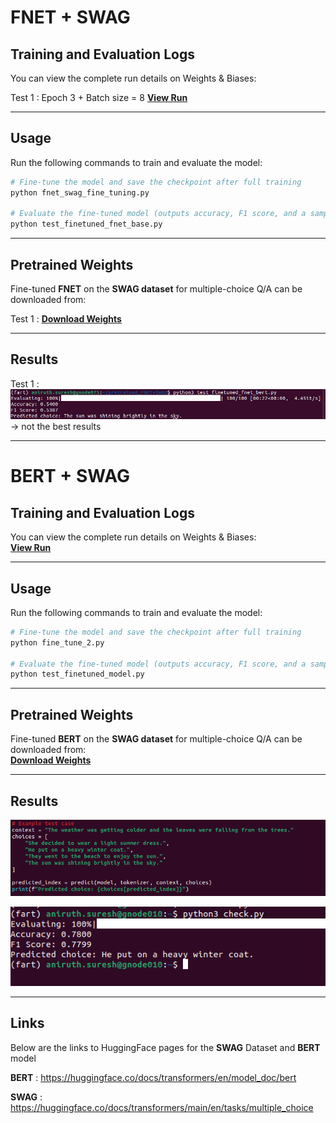 # FNET + SWAG 

## **Training and Evaluation Logs**  
You can view the complete run details on Weights & Biases:  

Test 1 : Epoch 3 + Batch size = 8
[**View Run**](https://wandb.ai/aniruthzlatan-international-institue-of-information-tech/huggingface/runs/nng8h8kv?nw=nwuseraniruthzlatan)

---

## **Usage**  

Run the following commands to train and evaluate the model:

```bash
# Fine-tune the model and save the checkpoint after full training
python fnet_swag_fine_tuning.py  

# Evaluate the fine-tuned model (outputs accuracy, F1 score, and a sample prediction)
python test_finetuned_fnet_base.py  
```

---


## **Pretrained Weights**  
Fine-tuned **FNET** on the **SWAG dataset** for multiple-choice Q/A can be downloaded from:  

Test 1 : [**Download Weights**](https://wandb.ai/aniruthzlatan-international-institue-of-information-tech/huggingface/runs/nng8h8kv?nw=nwuseraniruthzlatan)

---

## **Results**  


Test 1 : ![Q](results/test_1_results.png) -> not the best results 


----

# BERT + SWAG


## **Training and Evaluation Logs**  
You can view the complete run details on Weights & Biases:  
[**View Run**](https://wandb.ai/aniruthzlatan-international-institue-of-information-tech/huggingface/runs/lwdoeupd)

---

## **Usage**  

Run the following commands to train and evaluate the model:

```bash
# Fine-tune the model and save the checkpoint after full training
python fine_tune_2.py  

# Evaluate the fine-tuned model (outputs accuracy, F1 score, and a sample prediction)
python test_finetuned_model.py  
```

----

## **Pretrained Weights**  
Fine-tuned **BERT** on the **SWAG dataset** for multiple-choice Q/A can be downloaded from:  
[**Download Weights**](https://iiithydstudents-my.sharepoint.com/:f:/g/personal/aryan_garg_students_iiit_ac_in/EmNdN3AwkUdNmVYGxOkmv58Bi8FgAP-MyDX6RfOaKjnJtg?e=5X1kQl)

---

## **Results**  


![Q](results/q_a_test.png)

![R](results/final_result.png)

---

## **Links**

Below are the links to HuggingFace pages for the **SWAG** Dataset and **BERT** model

**BERT** : https://huggingface.co/docs/transformers/en/model_doc/bert

**SWAG** : https://huggingface.co/docs/transformers/main/en/tasks/multiple_choice

